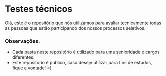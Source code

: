 # Testes técnicos

Olá, este é o repositório que nós utilizamos para avaliar tecnicamente todas as pessoas que estão participando dos nossos processos seletivos.

### Observações.
- Cada pasta neste repositório é utilizado para uma senioridade e cargos diferentes.
- Este repositório é público, caso deseje utilizar para fins de estudos, fique a vontade! =)